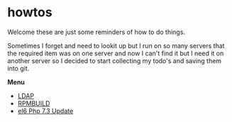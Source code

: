# howtos
Welcome these are just some reminders of how to do things.

Sometimes I forget and need to lookit up but I run on so many servers that the required item was on one server and now I can't find it but I need it on another server so I decided to start collecting my todo's and saving them into git.

**Menu**
- [LDAP](../tree/doc/HOWTO-Ldap.md)
- [RPMBUILD](doc/HOWTO-rpmbuild.md)
- [el6 Php 7.3 Update](doc/HOWTO-Update-Centos6.md)
